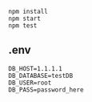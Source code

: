 ```
npm install
npm start
npm test
```


## .env
```
DB_HOST=1.1.1.1
DB_DATABASE=testDB
DB_USER=root
DB_PASS=password_here
```
